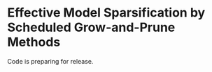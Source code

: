 # Effective Model Sparsification by Scheduled Grow-and-Prune Methods
Code is preparing for release.
